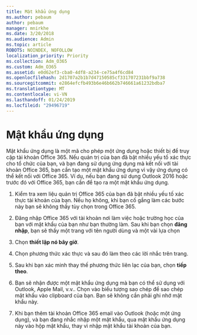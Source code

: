 ```yaml
---
title: Mật khẩu ứng dụng
ms.author: pebaum
author: pebaum
manager: mnirkhe
ms.date: 3/20/2018
ms.audience: Admin
ms.topic: article
ROBOTS: NOINDEX, NOFOLLOW
localization_priority: Priority
ms.collection: Adm_O365
ms.custom: Adm_O365
ms.assetid: e0d62ef3-cba0-4df8-a234-ce75a4f6cd84
ms.openlocfilehash: 2d1707a2b1b7d47150585cf331707231bbf9a738
ms.sourcegitcommit: e2864efcfb493b6e46b662b746661a61232bdba7
ms.translationtype: MT
ms.contentlocale: vi-VN
ms.lasthandoff: 01/24/2019
ms.locfileid: "29496719"
---
```

# <a name="app-passwords"></a>Mật khẩu ứng dụng

Mật khẩu ứng dụng là một mã cho phép một ứng dụng hoặc thiết bị để truy cập tài khoản Office 365. Nếu quản trị của bạn đã bật nhiều yếu tố xác thực cho tổ chức của bạn, và bạn đang sử dụng ứng dụng mà kết nối với tài khoản Office 365, bạn cần tạo một mật khẩu ứng dụng vì vậy ứng dụng có thể kết nối với Office 365. Ví dụ, nếu bạn đang sử dụng Outlook 2016 hoặc trước đó với Office 365, bạn cần để tạo ra một mật khẩu ứng dụng.
  
1. Kiểm tra xem liệu quản trị Office 365 của bạn đã bật nhiều yếu tố xác thực tài khoản của bạn. Nếu họ không, khi bạn cố gắng làm các bước này bạn sẽ không thấy tùy chọn trong Office 365.
    
2. Đăng nhập Office 365 với tài khoản nơi làm việc hoặc trường học của bạn với mật khẩu của bạn như bạn thường làm. Sau khi bạn chọn **đăng nhập**, bạn sẽ thấy một trang với tên người dùng và một vài lựa chọn 
    
3. Chọn **thiết lập nó bây giờ**. 
    
4. Chọn phương thức xác thực và sau đó làm theo các lời nhắc trên trang.
    
5. Sau khi bạn xác minh thay thế phương thức liên lạc của bạn, chọn **tiếp theo**. 
    
6. Bạn sẽ nhận được một mật khẩu ứng dụng mà bạn có thể sử dụng với Outlook, Apple Mail, v.v.. Chọn vào biểu tượng sao chép để sao chép mật khẩu vào clipboard của bạn. Bạn sẽ không cần phải ghi nhớ mật khẩu này. 
    
7. Khi bạn thêm tài khoản Office 365 email vào Outlook (hoặc một ứng dụng), và bạn đang nhắc nhập một mật khẩu, qua mật khẩu ứng dụng này vào hộp mật khẩu, thay vì nhập mật khẩu tài khoản của bạn. 
    

